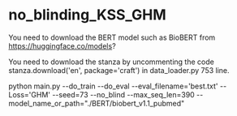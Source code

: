 # no_blinding_KSS_GHM

You need to download the BERT model such as BioBERT from https://huggingface.co/models? 

You need to download the stanza by uncommenting the code stanza.download('en', package='craft') in data_loader.py 753 line.

python main.py  --do_train --do_eval  --eval_filename='best.txt' --Loss='GHM' --seed=73 --no_blind --max_seq_len=390 --model_name_or_path="./BERT/biobert_v1.1_pubmed"

